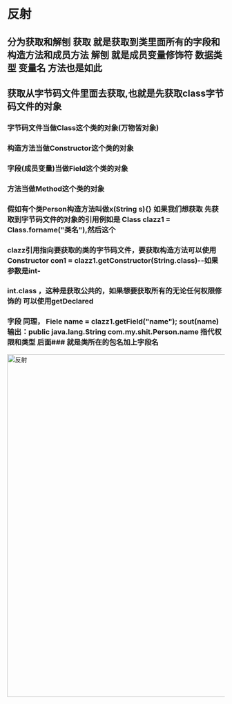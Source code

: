 # 反射


## 分为获取和解刨 获取 就是获取到类里面所有的字段和构造方法和成员方法 解刨 就是成员变量修饰符 数据类型 变量名 方法也是如此
## 获取从字节码文件里面去获取,也就是先获取class字节码文件的对象  
### 字节码文件当做Class这个类的对象(万物皆对象)
### 构造方法当做Constructor这个类的对象
### 字段(成员变量)当做Field这个类的对象
### 方法当做Method这个类的对象

### 假如有个类Person构造方法叫做x(String s){} 如果我们想获取 先获取到字节码文件的对象的引用例如是 Class clazz1 = Class.forname("类名"),然后这个
### clazz引用指向要获取的类的字节码文件，要获取构造方法可以使用 Constructor con1 = clazz1.getConstructor(String.class)--如果参数是int-
### int.class ，这种是获取公共的，如果想要获取所有的无论任何权限修饰的 可以使用getDeclared
### 字段 同理， Fiele name = clazz1.getField("name");  sout(name)  输出：public java.lang.String com.my.shit.Person.name 指代权限和类型  后面### 就是类所在的包名加上字段名






<img width="1531" height="793" alt="反射" src="https://github.com/user-attachments/assets/a002bcac-f7fc-4e24-8007-92d11f0db5d6" />

